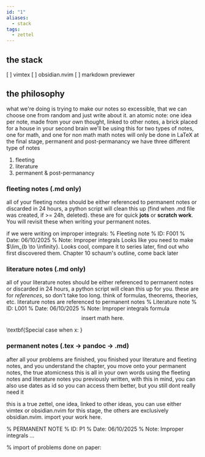 ```yaml
---
id: "1"
aliases:
  - stack
tags:
  - zettel
---
```


## the stack
[ ] vimtex
[ ] obsidian.nvim
[ ] markdown previewer
## the philosophy
what we're doing is trying to make our notes so excessible, that we can choose one from random and just write about it. 
an atomic note: one idea per note, made from your own thought, linked to other notes, a brick placed for a house in your second brain
we'll be using this for two types of notes, one for math, and one for non math
math notes will only be done in LaTeX at the final stage, permanent and post-permanancy
we have three different type of notes
1. fleeting
2. literature
3. permanent & post-permanancy
### fleeting notes (.md only)
all of your fleeting notes should be either referenced to permanent notes or discarded in 24 hours, a python script will clean this up (find when .md file was created, if >= 24h, deleted).
these are for quick **jots** or **scratch work**. You will revisit these when writing your permanent notes.

if we were writing on improper integrals:
% Fleeting note
% ID: F001
% Date: 06/10/2025
% Note: Improper integrals 
Looks like you need to make $\lim_{b \to \infinity}.
Looks cool, compare it to series later, find out who first discovered them.
Chapter 10 schaum's outline, come back later

### literature notes (.md only)
all of your literature notes should be either referenced to permanent notes or discarded in 24 hours, a python script will clean this up for you.
these are for *references*, so don't take too long. think of formulas, theorems, theories, etc.
literature notes are referenced to permanent notes
% Literature note 
% ID: L001
% Date: 06/10/2025
% Note: Improper integrals formula 
$$
    \text{insert math here}
.$$

\textbf{Special case when x: }

### permanent notes (.tex -> pandoc -> .md)
after all your problems are finished, you finished your literature and fleeting notes, and you understand the chapter, you move onto your permanent notes, the true atomicness
this is all in your own words using the fleeting notes and literature notes you previously written, with this in mind, you can also use dates as id so you can access them better, but you still dont really need it

this is a true zettel, one idea, linked to other ideas, you can use either vimtex or obsidian.nvim for this stage, the others are exclusively obsidian.nvim. import your work here.

% PERMANENT NOTE 
% ID: P1
% Date: 06/10/2025
% Note: Improper integrals 
...

% import of problems done on paper:

